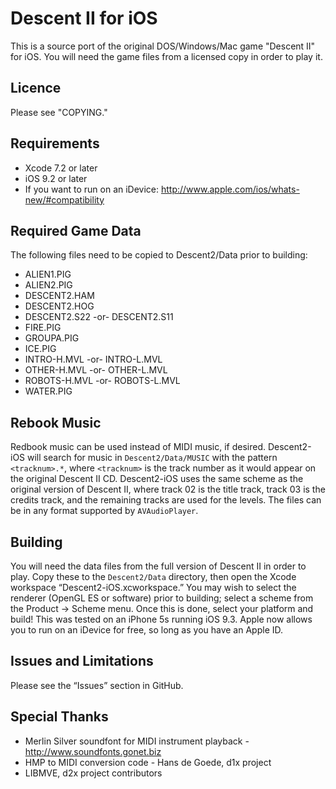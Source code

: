 Descent II for iOS
==================

This is a source port of the original DOS/Windows/Mac game "Descent II" for iOS. You will need the game files from a licensed copy in order to play it.

Licence
-------
Please see "COPYING."

Requirements
------------
- Xcode 7.2 or later
- iOS 9.2 or later
- If you want to run on an iDevice: http://www.apple.com/ios/whats-new/#compatibility

Required Game Data
------------------
The following files need to be copied to Descent2/Data prior to building:

- ALIEN1.PIG
- ALIEN2.PIG
- DESCENT2.HAM
- DESCENT2.HOG
- DESCENT2.S22 -or- DESCENT2.S11
- FIRE.PIG
- GROUPA.PIG
- ICE.PIG
- INTRO-H.MVL -or- INTRO-L.MVL
- OTHER-H.MVL -or- OTHER-L.MVL
- ROBOTS-H.MVL -or- ROBOTS-L.MVL
- WATER.PIG

Rebook Music
------------
Redbook music can be used instead of MIDI music, if desired. Descent2-iOS will search for music in `Descent2/Data/MUSIC` with the pattern `<tracknum>.*`, where `<tracknum>` is the track number as it would appear on the original Descent II CD. Descent2-iOS uses the same scheme as the original version of Descent II, where track 02 is the title track, track 03 is the credits track, and the remaining tracks are used for the levels. The files can be in any format supported by `AVAudioPlayer`.

Building
--------
You will need the data files from the full version of Descent II in order to play. Copy these to the `Descent2/Data` directory, then open the Xcode workspace “Descent2-iOS.xcworkspace.” You may wish to select the renderer (OpenGL ES or software) prior to building; select a scheme from the Product → Scheme menu. Once this is done, select your platform and build! This was tested on an iPhone 5s running iOS 9.3. Apple now allows you to run on an iDevice for free, so long as you have an Apple ID.

Issues and Limitations
----------------------
Please see the “Issues” section in GitHub.

Special Thanks
--------------
- Merlin Silver soundfont for MIDI instrument playback - http://www.soundfonts.gonet.biz
- HMP to MIDI conversion code - Hans de Goede, d1x project
- LIBMVE, d2x project contributors

